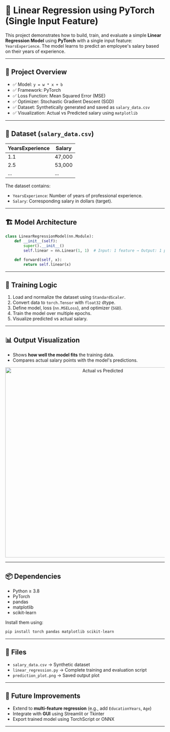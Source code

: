 
# 🔢 Linear Regression using PyTorch (Single Input Feature)

This project demonstrates how to build, train, and evaluate a simple **Linear Regression Model** using **PyTorch** with a single input feature: `YearsExperience`. The model learns to predict an employee's salary based on their years of experience.

---

## 🚀 Project Overview

- ✅ Model: `y = w * x + b`
- ✅ Framework: PyTorch
- ✅ Loss Function: Mean Squared Error (MSE)
- ✅ Optimizer: Stochastic Gradient Descent (SGD)
- ✅ Dataset: Synthetically generated and saved as `salary_data.csv`
- ✅ Visualization: Actual vs Predicted salary using `matplotlib`

---

## 📂 Dataset (`salary_data.csv`)

| YearsExperience | Salary   |
|------------------|----------|
| 1.1              | 47,000   |
| 2.5              | 53,000   |
| ...              | ...      |

The dataset contains:
- `YearsExperience`: Number of years of professional experience.
- `Salary`: Corresponding salary in dollars (target).

---

## 🏗️ Model Architecture

```python
class LinearRegressionModel(nn.Module):
    def __init__(self):
        super().__init__()
        self.linear = nn.Linear(1, 1)  # Input: 1 feature → Output: 1 prediction

    def forward(self, x):
        return self.linear(x)
````

---

## 🧠 Training Logic

1. Load and normalize the dataset using `StandardScaler`.
2. Convert data to `torch.Tensor` with `float32` dtype.
3. Define model, loss (`nn.MSELoss`), and optimizer (`SGD`).
4. Train the model over multiple epochs.
5. Visualize predicted vs actual salary.

---

## 📊 Output Visualization

* Shows **how well the model fits** the training data.
* Compares actual salary points with the model's predictions.

<p align="center">
  <img src="prediction_plot.png" width="600" alt="Actual vs Predicted">
</p>

---

## 📦 Dependencies

* Python ≥ 3.8
* PyTorch
* pandas
* matplotlib
* scikit-learn

Install them using:

```bash
pip install torch pandas matplotlib scikit-learn
```

---

## 📁 Files

* `salary_data.csv` → Synthetic dataset
* `linear_regression.py` → Complete training and evaluation script
* `prediction_plot.png` → Saved output plot

---

## 🤖 Future Improvements

* Extend to **multi-feature regression** (e.g., add `EducationYears`, `Age`)
* Integrate with **GUI** using Streamlit or Tkinter
* Export trained model using TorchScript or ONNX

---

